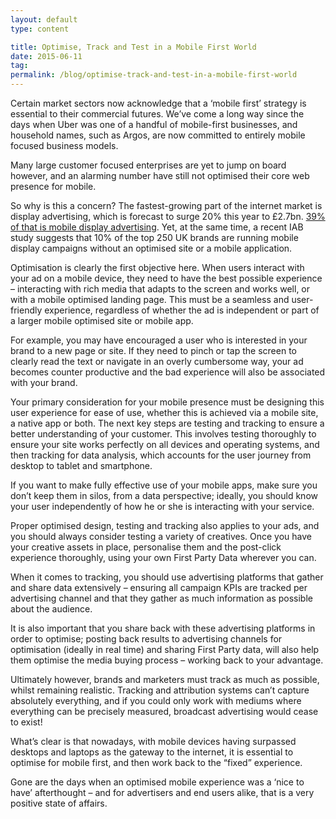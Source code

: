 ```yaml
---
layout: default
type: content

title: Optimise, Track and Test in a Mobile First World
date: 2015-06-11
tag:
permalink: /blog/optimise-track-and-test-in-a-mobile-first-world
---
```


Certain market sectors now acknowledge that a ‘mobile first’ strategy is essential to their commercial futures. We’ve come a long way since the days when Uber was one of a handful of mobile-first businesses, and household names, such as Argos, are now committed to entirely mobile focused business models.

Many large customer focused enterprises are yet to jump on board however, and an alarming number have still not optimised their core web presence for mobile.

So why is this a concern? The fastest-growing part of the internet market is display advertising, which is forecast to surge 20% this year to £2.7bn. [39% of that is mobile display advertising](http://www.theguardian.com/media/2014/dec/01/gadget-obsessed-uk-top-digital-advertising-spend). Yet, at the same time, a recent IAB study suggests that 10% of the top 250 UK brands are running mobile display campaigns without an optimised site or a mobile application.

Optimisation is clearly the first objective here. When users interact with your ad on a mobile device, they need to have the best possible experience &#8211; interacting with rich media that adapts to the screen and works well, or with a mobile optimised landing page. This must be a seamless and user-friendly experience, regardless of whether the ad is independent or part of a larger mobile optimised site or mobile app.

For example, you may have encouraged a user who is interested in your brand to a new page or site. If they need to pinch or tap the screen to clearly read the text or navigate in an overly cumbersome way, your ad becomes counter productive and the bad experience will also be associated with your brand.

Your primary consideration for your mobile presence must be designing this user experience for ease of use, whether this is achieved via a mobile site, a native app or both. The next key steps are testing and tracking to ensure a better understanding of your customer. This involves testing thoroughly to ensure your site works perfectly on all devices and operating systems, and then tracking for data analysis, which accounts for the user journey from desktop to tablet and smartphone.

If you want to make fully effective use of your mobile apps, make sure you don’t keep them in silos, from a data perspective; ideally, you should know your user independently of how he or she is interacting with your service.

Proper optimised design, testing and tracking also applies to your ads, and you should always consider testing a variety of creatives. Once you have your creative assets in place, personalise them and the post-click experience thoroughly, using your own First Party Data wherever you can.

When it comes to tracking, you should use advertising platforms that gather and share data extensively &#8211; ensuring all campaign KPIs are tracked per advertising channel and that they gather as much information as possible about the audience.

It is also important that you share back with these advertising platforms in order to optimise; posting back results to advertising channels for optimisation (ideally in real time) and sharing First Party data, will also help them optimise the media buying process – working back to your advantage.

Ultimately however, brands and marketers must track as much as possible, whilst remaining realistic. Tracking and attribution systems can’t capture absolutely everything, and if you could only work with mediums where everything can be precisely measured, broadcast advertising would cease to exist!

What’s clear is that nowadays, with mobile devices having surpassed desktops and laptops as the gateway to the internet, it is essential to optimise for mobile first, and then work back to the “fixed” experience.

Gone are the days when an optimised mobile experience was a ‘nice to have’ afterthought – and for advertisers and end users alike, that is a very positive state of affairs.
